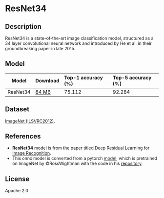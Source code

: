 <!--- SPDX-License-Identifier: Apache-2.0 -->

# ResNet34

## Description

ResNet34 is a state-of-the-art image classification model, structured as a 34 layer convolutional neural network and introduced by He et al. in their groundbreaking paper in late 2015.

## Model

|Model          |Download                       |Top-1 accuracy (%) |Top-5 accuracy (%) |
|---------------|:------------------------------|:------------------|:------------------|
|ResNet34       |[84 MB](resnet34.onnx)         |75.112             |92.284             |

## Dataset

[ImageNet (ILSVRC2012)](http://www.image-net.org/challenges/LSVRC/2012/).

## References

* **ResNet34** model is from the paper titled [Deep Residual Learning for Image Recognition](https://arxiv.org/abs/1512.03385).
* This onnx model is converted from a pytorch [model](https://github.com/rwightman/pytorch-image-models/releases/download/v0.1-weights/resnet34-43635321.pth), which is pretrained on ImageNet by ©RossWightman with the code in his [repository](https://github.com/rwightman/pytorch-image-models/).

## License

Apache 2.0
